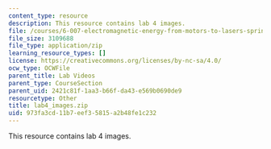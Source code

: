 ```yaml
---
content_type: resource
description: This resource contains lab 4 images.
file: /courses/6-007-electromagnetic-energy-from-motors-to-lasers-spring-2011/973fa3cd11b7eef35815a2b48fe1c232_lab4_images.zip
file_size: 3109688
file_type: application/zip
learning_resource_types: []
license: https://creativecommons.org/licenses/by-nc-sa/4.0/
ocw_type: OCWFile
parent_title: Lab Videos
parent_type: CourseSection
parent_uid: 2421c81f-1aa3-b66f-da43-e569b0690de9
resourcetype: Other
title: lab4_images.zip
uid: 973fa3cd-11b7-eef3-5815-a2b48fe1c232
---
```

This resource contains lab 4 images.